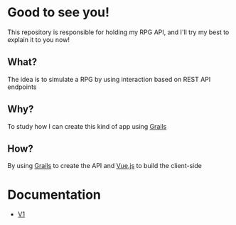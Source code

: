 

# Good to see you!

This repository is responsible for holding my RPG API, and I'll try my best to explain it to you now!

## What?

The idea is to simulate a RPG by using interaction based on REST API endpoints

## Why?

To study how I can create this kind of app using [Grails](https://github.com/grails/)

## How?

By using [Grails](https://github.com/grails/) to create the API and [Vue.js](https://vuejs.org/) to build the client-side 

# Documentation

- [V1](https://github.com/kammradt/rpg-api/blob/master/V1.md)
